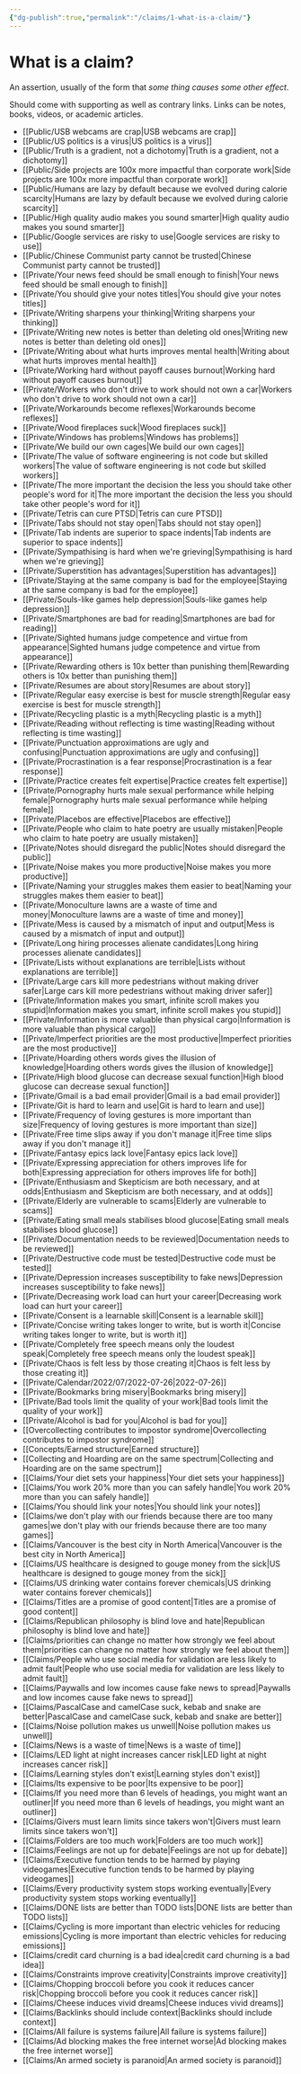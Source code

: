 ```yaml
---
{"dg-publish":true,"permalink":"/claims/1-what-is-a-claim/"}
---
```


# What is a claim?

An assertion, usually of the form that *some thing causes some other effect*.

Should come with supporting as well as contrary links. Links can be notes, books, videos, or academic articles.

- [[Public/USB webcams are crap\|USB webcams are crap]]
- [[Public/US politics is a virus\|US politics is a virus]]
- [[Public/Truth is a gradient, not a dichotomy\|Truth is a gradient, not a dichotomy]]
- [[Public/Side projects are 100x more impactful than corporate work\|Side projects are 100x more impactful than corporate work]]
- [[Public/Humans are lazy by default because we evolved during calorie scarcity\|Humans are lazy by default because we evolved during calorie scarcity]]
- [[Public/High quality audio makes you sound smarter\|High quality audio makes you sound smarter]]
- [[Public/Google services are risky to use\|Google services are risky to use]]
- [[Public/Chinese Communist party cannot be trusted\|Chinese Communist party cannot be trusted]]
- [[Private/Your news feed should be small enough to finish\|Your news feed should be small enough to finish]]
- [[Private/You should give your notes titles\|You should give your notes titles]]
- [[Private/Writing sharpens your thinking\|Writing sharpens your thinking]]
- [[Private/Writing new notes is better than deleting old ones\|Writing new notes is better than deleting old ones]]
- [[Private/Writing about what hurts improves mental health\|Writing about what hurts improves mental health]]
- [[Private/Working hard without payoff causes burnout\|Working hard without payoff causes burnout]]
- [[Private/Workers who don't drive to work should not own a car\|Workers who don't drive to work should not own a car]]
- [[Private/Workarounds become reflexes\|Workarounds become reflexes]]
- [[Private/Wood fireplaces suck\|Wood fireplaces suck]]
- [[Private/Windows has problems\|Windows has problems]]
- [[Private/We build our own cages\|We build our own cages]]
- [[Private/The value of software engineering is not code but skilled workers\|The value of software engineering is not code but skilled workers]]
- [[Private/The more important the decision the less you should take other people's word for it\|The more important the decision the less you should take other people's word for it]]
- [[Private/Tetris can cure PTSD\|Tetris can cure PTSD]]
- [[Private/Tabs should not stay open\|Tabs should not stay open]]
- [[Private/Tab indents are superior to space indents\|Tab indents are superior to space indents]]
- [[Private/Sympathising is hard when we're grieving\|Sympathising is hard when we're grieving]]
- [[Private/Superstition has advantages\|Superstition has advantages]]
- [[Private/Staying at the same company is bad for the employee\|Staying at the same company is bad for the employee]]
- [[Private/Souls-like games help depression\|Souls-like games help depression]]
- [[Private/Smartphones are bad for reading\|Smartphones are bad for reading]]
- [[Private/Sighted humans judge competence and virtue from appearance\|Sighted humans judge competence and virtue from appearance]]
- [[Private/Rewarding others is 10x better than punishing them\|Rewarding others is 10x better than punishing them]]
- [[Private/Resumes are about story\|Resumes are about story]]
- [[Private/Regular easy exercise is best for  muscle strength\|Regular easy exercise is best for  muscle strength]]
- [[Private/Recycling plastic is a myth\|Recycling plastic is a myth]]
- [[Private/Reading without reflecting is time wasting\|Reading without reflecting is time wasting]]
- [[Private/Punctuation approximations are ugly and confusing\|Punctuation approximations are ugly and confusing]]
- [[Private/Procrastination is a fear response\|Procrastination is a fear response]]
- [[Private/Practice creates felt expertise\|Practice creates felt expertise]]
- [[Private/Pornography hurts male sexual performance while helping female\|Pornography hurts male sexual performance while helping female]]
- [[Private/Placebos are effective\|Placebos are effective]]
- [[Private/People who claim to hate poetry are usually mistaken\|People who claim to hate poetry are usually mistaken]]
- [[Private/Notes should disregard the public\|Notes should disregard the public]]
- [[Private/Noise makes you more productive\|Noise makes you more productive]]
- [[Private/Naming your struggles makes them easier to beat\|Naming your struggles makes them easier to beat]]
- [[Private/Monoculture lawns are a waste of time and money\|Monoculture lawns are a waste of time and money]]
- [[Private/Mess is caused by a mismatch of input and output\|Mess is caused by a mismatch of input and output]]
- [[Private/Long hiring processes alienate candidates\|Long hiring processes alienate candidates]]
- [[Private/Lists without explanations are terrible\|Lists without explanations are terrible]]
- [[Private/Large cars kill more pedestrians without making driver safer\|Large cars kill more pedestrians without making driver safer]]
- [[Private/Information makes you smart, infinite scroll makes you stupid\|Information makes you smart, infinite scroll makes you stupid]]
- [[Private/Information is more valuable than physical cargo\|Information is more valuable than physical cargo]]
- [[Private/Imperfect priorities are the most productive\|Imperfect priorities are the most productive]]
- [[Private/Hoarding others words gives the illusion of knowledge\|Hoarding others words gives the illusion of knowledge]]
- [[Private/High blood glucose can decrease sexual function\|High blood glucose can decrease sexual function]]
- [[Private/Gmail is a bad email provider\|Gmail is a bad email provider]]
- [[Private/Git is hard to learn and use\|Git is hard to learn and use]]
- [[Private/Frequency of loving gestures is more important than size\|Frequency of loving gestures is more important than size]]
- [[Private/Free time slips away if you don't manage it\|Free time slips away if you don't manage it]]
- [[Private/Fantasy epics lack love\|Fantasy epics lack love]]
- [[Private/Expressing appreciation for others improves life for both\|Expressing appreciation for others improves life for both]]
- [[Private/Enthusiasm and Skepticism are both necessary, and at odds\|Enthusiasm and Skepticism are both necessary, and at odds]]
- [[Private/Elderly are vulnerable to scams\|Elderly are vulnerable to scams]]
- [[Private/Eating small meals stabilises blood glucose\|Eating small meals stabilises blood glucose]]
- [[Private/Documentation needs to be reviewed\|Documentation needs to be reviewed]]
- [[Private/Destructive code must be tested\|Destructive code must be tested]]
- [[Private/Depression increases susceptibility to fake news\|Depression increases susceptibility to fake news]]
- [[Private/Decreasing work load can hurt your career\|Decreasing work load can hurt your career]]
- [[Private/Consent is a learnable skill\|Consent is a learnable skill]]
- [[Private/Concise writing takes longer to write, but is worth it\|Concise writing takes longer to write, but is worth it]]
- [[Private/Completely free speech means only the loudest speak\|Completely free speech means only the loudest speak]]
- [[Private/Chaos is felt less by those creating it\|Chaos is felt less by those creating it]]
- [[Private/Calendar/2022/07/2022-07-26\|2022-07-26]]
- [[Private/Bookmarks bring misery\|Bookmarks bring misery]]
- [[Private/Bad tools limit the quality of your work\|Bad tools limit the quality of your work]]
- [[Private/Alcohol is bad for you\|Alcohol is bad for you]]
- [[Overcollecting contributes to impostor syndrome\|Overcollecting contributes to impostor syndrome]]
- [[Concepts/Earned structure\|Earned structure]]
- [[Collecting and Hoarding are on the same spectrum\|Collecting and Hoarding are on the same spectrum]]
- [[Claims/Your diet sets your happiness\|Your diet sets your happiness]]
- [[Claims/You work 20% more than you can safely handle\|You work 20% more than you can safely handle]]
- [[Claims/You should link your notes\|You should link your notes]]
- [[Claims/we don't play with our friends because there are too many games\|we don't play with our friends because there are too many games]]
- [[Claims/Vancouver is the best city in North America\|Vancouver is the best city in North America]]
- [[Claims/US healthcare is designed to gouge money from the sick\|US healthcare is designed to gouge money from the sick]]
- [[Claims/US drinking water contains forever chemicals\|US drinking water contains forever chemicals]]
- [[Claims/Titles are a promise of good content\|Titles are a promise of good content]]
- [[Claims/Republican philosophy is blind love and hate\|Republican philosophy is blind love and hate]]
- [[Claims/priorities can change no matter how strongly we feel about them\|priorities can change no matter how strongly we feel about them]]
- [[Claims/People who use social media for validation are less likely to admit fault\|People who use social media for validation are less likely to admit fault]]
- [[Claims/Paywalls and low incomes cause fake news to spread\|Paywalls and low incomes cause fake news to spread]]
- [[Claims/PascalCase and camelCase suck, kebab and snake are better\|PascalCase and camelCase suck, kebab and snake are better]]
- [[Claims/Noise pollution makes us unwell\|Noise pollution makes us unwell]]
- [[Claims/News is a waste of time\|News is a waste of time]]
- [[Claims/LED light at night increases cancer risk\|LED light at night increases cancer risk]]
- [[Claims/Learning styles don't exist\|Learning styles don't exist]]
- [[Claims/Its expensive to be poor\|Its expensive to be poor]]
- [[Claims/If you need more than 6 levels of headings, you might want an outliner\|If you need more than 6 levels of headings, you might want an outliner]]
- [[Claims/Givers must learn limits since takers won't\|Givers must learn limits since takers won't]]
- [[Claims/Folders are too much work\|Folders are too much work]]
- [[Claims/Feelings are not up for debate\|Feelings are not up for debate]]
- [[Claims/Executive function tends to be harmed by playing videogames\|Executive function tends to be harmed by playing videogames]]
- [[Claims/Every productivity system stops working eventually\|Every productivity system stops working eventually]]
- [[Claims/DONE lists are better than TODO lists\|DONE lists are better than TODO lists]]
- [[Claims/Cycling is more important than electric vehicles for reducing emissions\|Cycling is more important than electric vehicles for reducing emissions]]
- [[Claims/credit card churning is a bad idea\|credit card churning is a bad idea]]
- [[Claims/Constraints improve creativity\|Constraints improve creativity]]
- [[Claims/Chopping broccoli before you cook it reduces cancer risk\|Chopping broccoli before you cook it reduces cancer risk]]
- [[Claims/Cheese induces vivid dreams\|Cheese induces vivid dreams]]
- [[Claims/Backlinks should include context\|Backlinks should include context]]
- [[Claims/All failure is systems failure\|All failure is systems failure]]
- [[Claims/Ad blocking makes the free internet worse\|Ad blocking makes the free internet worse]]
- [[Claims/An armed society is paranoid\|An armed society is paranoid]]

